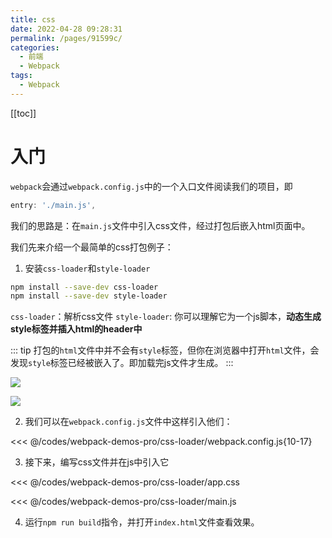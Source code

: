 ```yaml
---
title: css
date: 2022-04-28 09:28:31
permalink: /pages/91599c/
categories:
  - 前端
  - Webpack
tags:
  - Webpack
---
```


[[toc]]

# 入门

`webpack`会通过`webpack.config.js`中的一个入口文件阅读我们的项目，即
```js
entry: './main.js',
```
我们的思路是：在`main.js`文件中引入css文件，经过打包后嵌入html页面中。

我们先来介绍一个最简单的css打包例子：

1.  安装`css-loader`和`style-loader`

```bash
npm install --save-dev css-loader
npm install --save-dev style-loader
```

`css-loader`：解析css文件
`style-loader`: 你可以理解它为一个js脚本，**动态生成style标签并插入html的header中**

::: tip 
打包的`html`文件中并不会有`style`标签，但你在浏览器中打开`html`文件，会发现`style`标签已经被嵌入了。即加载完js文件才生成。
:::

![](https://linyc.oss-cn-beijing.aliyuncs.com/20220427234504.png)

![](https://linyc.oss-cn-beijing.aliyuncs.com/20220427234557.png)

2.  我们可以在`webpack.config.js`文件中这样引入他们：

<<< @/codes/webpack-demos-pro/css-loader/webpack.config.js{10-17}

3. 接下来，编写css文件并在js中引入它

<<< @/codes/webpack-demos-pro/css-loader/app.css

<<< @/codes/webpack-demos-pro/css-loader/main.js

4. 运行`npm run build`指令，并打开`index.html`文件查看效果。


